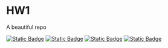 # HW1
A beautiful repo

[![Static Badge][python-badge]][python-url]
[![Static Badge][apache-badge]][apache-url]
[![Static Badge][linux-badge]][linux-url]
[![Static Badge][workflow-badge]][workflow-url]

[python-badge]:https://img.shields.io/badge/python-v13.3-green
[python-url]:https://docs.python.org/3.13/whatsnew/3.13.html

[apache-badge]:https://img.shields.io/badge/Apache_License-2.0-green
[apache-url]:https://www.apache.org/licenses/LICENSE-2.0

[linux-badge]:https://img.shields.io/badge/linux-6.10-green
[linux-url]:https://www.linux.org/

[workflow-badge]:https://github.com/SoftwareEngineering-HomeWork/HW1/actions/workflows/python-app.yml/badge.svg
[workflow-url]:https://github.com/SoftwareEngineering-HomeWork/HW1/actions


 
